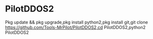 # PilotDDOS2

Pkg update && pkg upgrade,pkg install python2,pkg install git,git clone https://github.com/Tools-MrPilot/PilotDDOS2,cd PilotDDOS2,python2 PilotDDOS2
